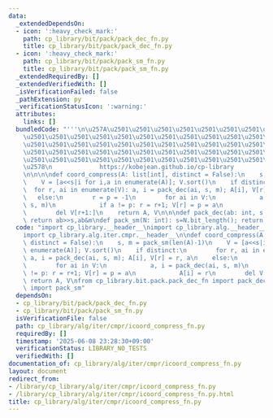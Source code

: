 ```yaml
---
data:
  _extendedDependsOn:
  - icon: ':heavy_check_mark:'
    path: cp_library/bit/pack/pack_dec_fn.py
    title: cp_library/bit/pack/pack_dec_fn.py
  - icon: ':heavy_check_mark:'
    path: cp_library/bit/pack/pack_sm_fn.py
    title: cp_library/bit/pack/pack_sm_fn.py
  _extendedRequiredBy: []
  _extendedVerifiedWith: []
  _isVerificationFailed: false
  _pathExtension: py
  _verificationStatusIcon: ':warning:'
  attributes:
    links: []
  bundledCode: "'''\n\u257A\u2501\u2501\u2501\u2501\u2501\u2501\u2501\u2501\u2501\u2501\
    \u2501\u2501\u2501\u2501\u2501\u2501\u2501\u2501\u2501\u2501\u2501\u2501\u2501\
    \u2501\u2501\u2501\u2501\u2501\u2501\u2501\u2501\u2501\u2501\u2501\u2501\u2501\
    \u2501\u2501\u2501\u2501\u2501\u2501\u2501\u2501\u2501\u2501\u2501\u2501\u2501\
    \u2501\u2501\u2501\u2501\u2501\u2501\u2501\u2501\u2501\u2501\u2501\u2501\u2501\
    \u2578\n             https://kobejean.github.io/cp-library               \n'''\n\
    \n\n\n\ndef coord_compress(A: list[int], distinct = False):\n    s, m = pack_sm(len(A)-1)\n\
    \    V = [a<<s|i for i,a in enumerate(A)]; V.sort()\n    if distinct:\n      \
    \  for r, ai in enumerate(V): a, i = pack_dec(ai, s, m); A[i], V[r] = r, a\n \
    \   else:\n        r = p = -1\n        for ai in V:\n            a, i = pack_dec(ai,\
    \ s, m)\n            if a != p: r = r+1; V[r] = p = a\n            A[i] = r\n\
    \        del V[r+1:]\n    return A, V\n\n\ndef pack_dec(ab: int, s: int, m: int):\
    \ return ab>>s,ab&m\ndef pack_sm(N: int): s=N.bit_length(); return s,(1<<s)-1\n"
  code: "import cp_library.__header__\nimport cp_library.alg.__header__\nimport cp_library.alg.iter.__header__\n\
    import cp_library.alg.iter.cmpr.__header__\n\ndef coord_compress(A: list[int],\
    \ distinct = False):\n    s, m = pack_sm(len(A)-1)\n    V = [a<<s|i for i,a in\
    \ enumerate(A)]; V.sort()\n    if distinct:\n        for r, ai in enumerate(V):\
    \ a, i = pack_dec(ai, s, m); A[i], V[r] = r, a\n    else:\n        r = p = -1\n\
    \        for ai in V:\n            a, i = pack_dec(ai, s, m)\n            if a\
    \ != p: r = r+1; V[r] = p = a\n            A[i] = r\n        del V[r+1:]\n   \
    \ return A, V\nfrom cp_library.bit.pack.pack_dec_fn import pack_dec\nfrom cp_library.bit.pack.pack_sm_fn\
    \ import pack_sm"
  dependsOn:
  - cp_library/bit/pack/pack_dec_fn.py
  - cp_library/bit/pack/pack_sm_fn.py
  isVerificationFile: false
  path: cp_library/alg/iter/cmpr/icoord_compress_fn.py
  requiredBy: []
  timestamp: '2025-06-08 23:28:30+09:00'
  verificationStatus: LIBRARY_NO_TESTS
  verifiedWith: []
documentation_of: cp_library/alg/iter/cmpr/icoord_compress_fn.py
layout: document
redirect_from:
- /library/cp_library/alg/iter/cmpr/icoord_compress_fn.py
- /library/cp_library/alg/iter/cmpr/icoord_compress_fn.py.html
title: cp_library/alg/iter/cmpr/icoord_compress_fn.py
---
```

